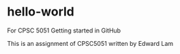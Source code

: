 # hello-world
For CPSC 5051 Getting started in GitHub

This is an assignment of CPSC5051 written by Edward Lam
